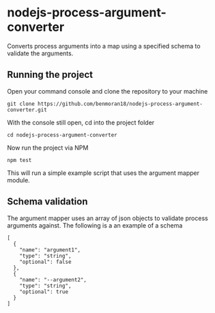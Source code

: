 # nodejs-process-argument-converter
Converts process arguments into a map using a specified schema to validate the arguments.

## Running the project

Open your command console and clone the repository to your machine

    git clone https://github.com/benmoran18/nodejs-process-argument-converter.git
    
With the console still open, cd into the project folder

    cd nodejs-process-argument-converter

Now run the project via NPM

    npm test

This will run a simple example script that uses the argument mapper module.

## Schema validation

The argument mapper uses an array of json objects to validate process arguments against. 
The following is a an example of a schema

    [
      {
        "name": "argument1",
        "type": "string",
        "optional": false
      },
      {
        "name": "--argument2",
        "type": "string",
        "optional": true
      }
    ]
